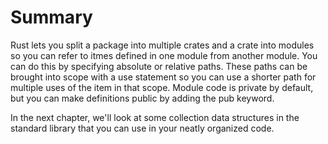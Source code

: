 # Summary

Rust lets you split a package into multiple crates and a crate into modules so you can
refer to itmes defined in one module from another module. You can do this by specifying
absolute or relative paths. These paths can be brought into scope with a use statement
so you can use a shorter path for multiple uses of the item in that scope. Module code
is private by default, but you can make definitions public by adding the pub keyword.

In the next chapter, we'll look at some collection data structures in the standard
library that you can use in your neatly organized code.
